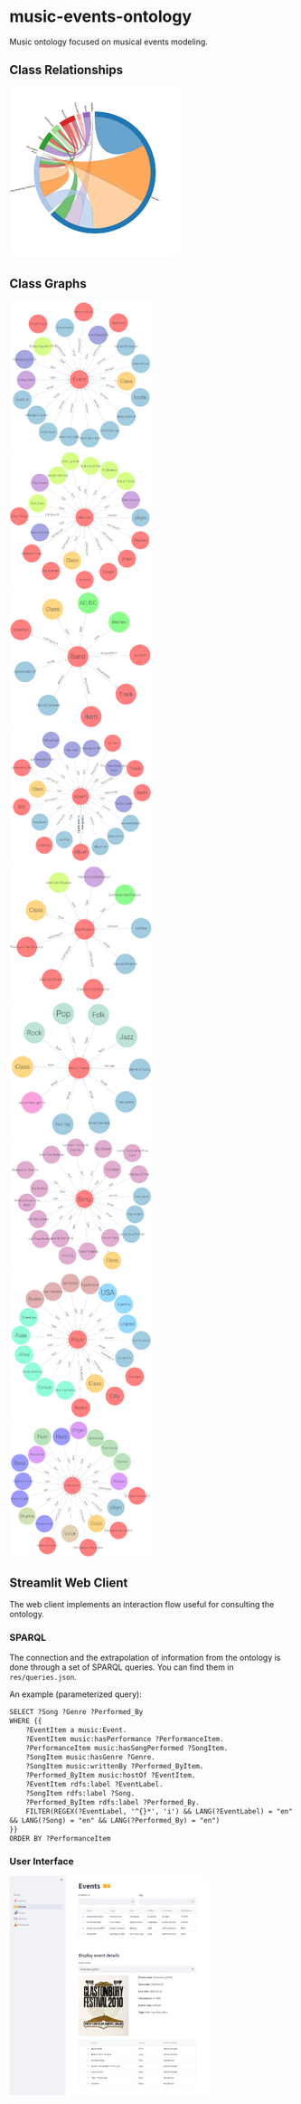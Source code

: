 # music-events-ontology
Music ontology focused on musical events modeling.

## Class Relationships
<img src="docs/class-relationships.svg" width="60%"/>

## Class Graphs
<img src="docs/event-graph.png" width="50%"/>
<img src="docs/musician-graph.png" width="50%"/>
<img src="docs/band-graph.png" width="50%"/>
<img src="docs/album-graph.png" width="50%"/>
<img src="docs/certification-graph.png" width="50%"/>
<img src="docs/genre-graph.png" width="50%"/>
<img src="docs/song-graph.png" width="50%"/>
<img src="docs/place-graph.png" width="50%"/>
<img src="docs/instrument-graph.png" width="50%"/>

## Streamlit Web Client
The web client implements an interaction flow useful for consulting the ontology.

### SPARQL
The connection and the extrapolation of information from the ontology is done through a set of SPARQL queries. You can find them in `res/queries.json`.

An example (parameterized query):
```
SELECT ?Song ?Genre ?Performed_By 
WHERE {{ 
    ?EventItem a music:Event. 
    ?EventItem music:hasPerformance ?PerformanceItem. 
    ?PerformanceItem music:hasSongPerformed ?SongItem. 
    ?SongItem music:hasGenre ?Genre. 
    ?SongItem music:writtenBy ?Performed_ByItem. 
    ?Performed_ByItem music:hostOf ?EventItem. 
    ?EventItem rdfs:label ?EventLabel. 
    ?SongItem rdfs:label ?Song. 
    ?Performed_ByItem rdfs:label ?Performed_By. 
    FILTER(REGEX(?EventLabel, '^{}*', 'i') && LANG(?EventLabel) = "en" && LANG(?Song) = "en" && LANG(?Performed_By) = "en")
}} 
ORDER BY ?PerformanceItem
```

### User Interface
<img src="docs/events-ui.png" width="70%"/>
